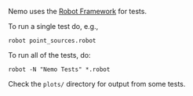 Nemo uses the [Robot Framework](http://robotframework.org/) for tests.

To run a single test do, e.g.,

```
robot point_sources.robot
```

To run all of the tests, do:

```
robot -N "Nemo Tests" *.robot
```

Check the `plots/` directory for output from some tests.
